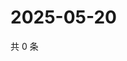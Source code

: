 # 2025-05-20

共 0 条

<!-- BEGIN ZHIHUQUESTIONS -->
<!-- 最后更新时间 Tue May 20 2025 15:11:55 GMT+0800 (China Standard Time) -->

<!-- END ZHIHUQUESTIONS -->
